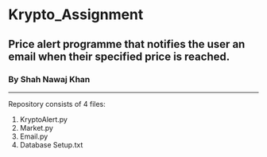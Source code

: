 # Krypto_Assignment
## Price alert programme that notifies the user an email when their specified price is reached.
<h3> By Shah Nawaj Khan </h3> 

<hr>
Repository consists of 4 files:
  <ol>
  <li> KryptoAlert.py
  <li> Market.py
  <li> Email.py
  <li> Database Setup.txt </ol>

